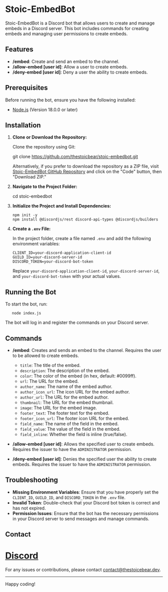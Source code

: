 # Stoic-EmbedBot

Stoic-EmbedBot is a Discord bot that allows users to create and manage embeds in a Discord server. This bot includes commands for creating embeds and managing user permissions to create embeds.

## Features

- **/embed**: Create and send an embed to the channel.
- **/allow-embed [user id]**: Allow a user to create embeds.
- **/deny-embed [user id]**: Deny a user the ability to create embeds.

## Prerequisites

Before running the bot, ensure you have the following installed:

- [Node.js](https://nodejs.org/) (Version 18.0.0 or later)

## Installation

1. **Clone or Download the Repository:**

   Clone the repository using Git:
   
   git clone https://github.com/thestoicbear/stoic-embedbot.git
   
   Alternatively, if you prefer to download the repository as a ZIP file, visit [Stoic-EmbedBot GitHub Repository](https://github.com/thestoicbear/stoic-embedbot) and click on the "Code" button, then "Download ZIP."

2. **Navigate to the Project Folder:**
   
   cd stoic-embedbot

3. **Initialize the Project and Install Dependencies:**
   ```
   npm init -y
   npm install @discordjs/rest discord-api-types @discordjs/builders  
   ```
4. **Create a `.env` File:**

   In the project folder, create a file named `.env` and add the following environment variables:
   ```
   CLIENT_ID=your-discord-application-client-id
   GUILD_ID=your-discord-server-id
   DISCORD_TOKEN=your-discord-bot-token
   ```
   Replace `your-discord-application-client-id`, `your-discord-server-id`, and `your-discord-bot-token` with your actual values.

## Running the Bot

To start the bot, run:
```
   node index.js
```
The bot will log in and register the commands on your Discord server.

## Commands

- **/embed**: Creates and sends an embed to the channel. Requires the user to be allowed to create embeds.
  - `title`: The title of the embed.
  - `description`: The description of the embed.
  - `color`: The color of the embed (in hex, default: #0099ff).
  - `url`: The URL for the embed.
  - `author_name`: The name of the embed author.
  - `author_icon_url`: The icon URL for the embed author.
  - `author_url`: The URL for the embed author.
  - `thumbnail`: The URL for the embed thumbnail.
  - `image`: The URL for the embed image.
  - `footer_text`: The footer text for the embed.
  - `footer_icon_url`: The footer icon URL for the embed.
  - `field_name`: The name of the field in the embed.
  - `field_value`: The value of the field in the embed.
  - `field_inline`: Whether the field is inline (true/false).

- **/allow-embed [user id]**: Allows the specified user to create embeds. Requires the issuer to have the `ADMINISTRATOR` permission.

- **/deny-embed [user id]**: Denies the specified user the ability to create embeds. Requires the issuer to have the `ADMINISTRATOR` permission.

## Troubleshooting

- **Missing Environment Variables**: Ensure that you have properly set the `CLIENT_ID`, `GUILD_ID`, and `DISCORD_TOKEN` in the `.env` file.
- **Invalid Token**: Double-check that your Discord bot token is correct and has not expired.
- **Permission Issues**: Ensure that the bot has the necessary permissions in your Discord server to send messages and manage commands.



## Contact
# [Discord](https://discord.gg/mu7u7zjnKr)
For any issues or contributions, please contact [contact@thestoicebear.dev](mailto:contact@thestoicebear.dev).

---

Happy coding!
